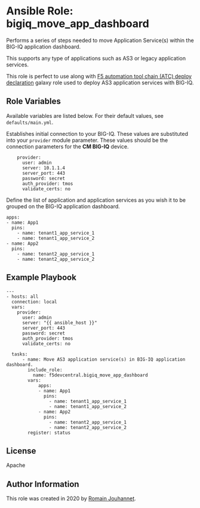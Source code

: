 # Ansible Role: bigiq_move_app_dashboard

Performs a series of steps needed to move Application Service(s) within the BIG-IQ application 
dashboard.

This supports any type of applications such as AS3 or legacy application services.

This role is perfect to use along with [F5 automation tool chain (ATC) deploy declaration](https://galaxy.ansible.com/f5devcentral/atc_deploy) galaxy role used 
to deploy AS3 application services with BIG-IQ.

## Role Variables

Available variables are listed below. For their default values, see `defaults/main.yml`.

Establishes initial connection to your BIG-IQ. These values are substituted into
your ``provider`` module parameter. These values should be the connection parameters
for the **CM BIG-IQ** device.

        provider:
          user: admin
          server: 10.1.1.4
          server_port: 443
          password: secret
          auth_provider: tmos
          validate_certs: no

Define the list of application and application services as you wish it to be grouped on the 
BIG-IQ application dashboard.

    apps: 
    - name: App1
      pins:
        - name: tenant1_app_service_1
        - name: tenant1_app_service_2
    - name: App2
      pins:
        - name: tenant2_app_service_1
        - name: tenant2_app_service_2

## Example Playbook

    ---
    - hosts: all
      connection: local
      vars:
        provider:
          user: admin
          server: "{{ ansible_host }}"
          server_port: 443
          password: secret
          auth_provider: tmos
          validate_certs: no

      tasks:
          - name: Move AS3 application service(s) in BIG-IQ application dashboard.
            include_role:
              name: f5devcentral.bigiq_move_app_dashboard
            vars:
                apps: 
                - name: App1
                  pins:
                    - name: tenant1_app_service_1
                    - name: tenant1_app_service_2
                - name: App2
                  pins:
                    - name: tenant2_app_service_1
                    - name: tenant2_app_service_2
            register: status

## License

Apache

## Author Information

This role was created in 2020 by [Romain Jouhannet](https://github.com/rjouhann).

[1]: https://galaxy.ansible.com/f5devcentral/bigiq_pinning_deploy_objects

